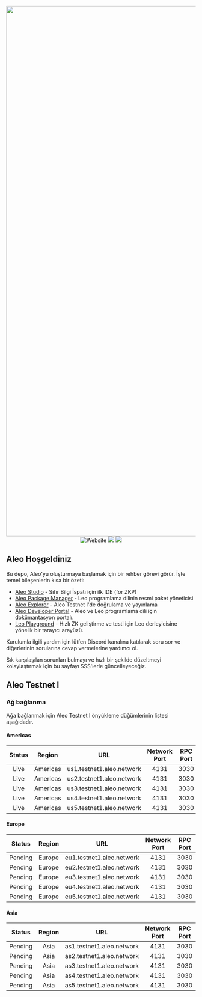 <p align="center">
    <img width="1412" src="./.resources/banner.png">
    <img alt="Website" src="https://img.shields.io/website?down_message=offline&label=aleo.org&up_message=online&url=https%3A%2F%2Faleo.org">
    <a href="https://discord.gg/5v2ynrw2ds"><img src="https://img.shields.io/discord/700454073459015690?logo=discord"/></a>
    <a href="https://twitter.com/AleoHQ"><img src="https://img.shields.io/twitter/follow/AleoHQ?style=social"/></a>
</p>

## Aleo Hoşgeldiniz

Bu depo, Aleo'yu oluşturmaya başlamak için bir rehber görevi görür. İşte temel bileşenlerin kısa bir özeti:

- [Aleo Studio](https://aleo.studio) - Sıfır Bilgi İspatı için ilk IDE (for ZKP)
- [Aleo Package Manager](https://aleo.pm) - Leo programlama dilinin resmi paket yöneticisi
- [Aleo Explorer](https://aleo.network) - Aleo Testnet I'de doğrulama ve yayınlama
- [Aleo Developer Portal](https://developer.aleo.org) - Aleo ve Leo programlama dili için dokümantasyon portalı.
- [Leo Playground](http://play.leo-lang.org) - Hızlı ZK geliştirme ve testi için Leo derleyicisine yönelik bir tarayıcı arayüzü.

Kurulumla ilgili yardım için lütfen Discord kanalına katılarak soru sor ve diğerlerinin sorularına cevap vermelerine yardımcı ol.

Sık karşılaşılan sorunları bulmayı ve hızlı bir şekilde düzeltmeyi kolaylaştırmak için bu sayfayı SSS'lerle güncelleyeceğiz.

## Aleo Testnet I

### Ağ bağlanma

Ağa bağlanmak için Aleo Testnet I önyükleme düğümlerinin listesi aşağıdadır.

#### Americas

| Status  | Region        | URL                       | Network Port | RPC Port |
|:-------:|:-------------:|---------------------------|:------------:|:--------:|
| Live    | Americas      | us1.testnet1.aleo.network |     4131     |   3030   |
| Live    | Americas      | us2.testnet1.aleo.network |     4131     |   3030   |
| Live    | Americas      | us3.testnet1.aleo.network |     4131     |   3030   |
| Live    | Americas      | us4.testnet1.aleo.network |     4131     |   3030   |
| Live    | Americas      | us5.testnet1.aleo.network |     4131     |   3030   |

#### Europe

| Status  | Region | URL                       | Network Port | RPC Port |
|:-------:|:------:|---------------------------|:------------:|:--------:|
| Pending | Europe | eu1.testnet1.aleo.network |     4131     |   3030   |
| Pending | Europe | eu2.testnet1.aleo.network |     4131     |   3030   |
| Pending | Europe | eu3.testnet1.aleo.network |     4131     |   3030   |
| Pending | Europe | eu4.testnet1.aleo.network |     4131     |   3030   |
| Pending | Europe | eu5.testnet1.aleo.network |     4131     |   3030   |

#### Asia

| Status  | Region | URL                       | Network Port | RPC Port |
|:-------:|:------:|---------------------------|:------------:|:--------:|
| Pending | Asia   | as1.testnet1.aleo.network |     4131     |   3030   |
| Pending | Asia   | as2.testnet1.aleo.network |     4131     |   3030   |
| Pending | Asia   | as3.testnet1.aleo.network |     4131     |   3030   |
| Pending | Asia   | as4.testnet1.aleo.network |     4131     |   3030   |
| Pending | Asia   | as5.testnet1.aleo.network |     4131     |   3030   |
